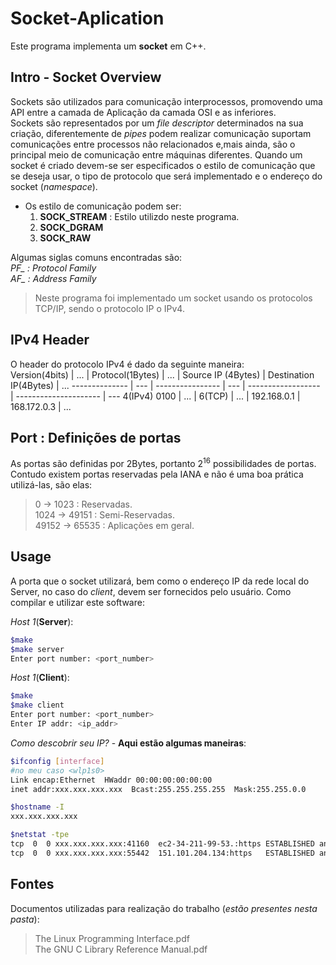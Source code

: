 # Socket-Aplication

Este programa implementa um **socket** em C++.

## Intro - Socket Overview

Sockets são utilizados para comunicação interprocessos, promovendo uma API entre a camada de Aplicação
da camada OSI e as inferiores.  
Sockets são representados por um *file descriptor* determinados na sua criação, diferentemente de *pipes*
podem realizar comunicação suportam comunicações entre processos não relacionados e,mais ainda, são
o principal meio de comunicação entre máquinas diferentes.
Quando um socket é criado devem-se ser especificados o estilo de comunicação que se deseja
usar, o tipo de protocolo que será implementado e o endereço do socket (*namespace*).

* Os estilo de comunicação podem ser:  
  1. **SOCK_STREAM** : Estilo utilizdo neste programa.  
  2. **SOCK_DGRAM**  
  3. **SOCK_RAW**  

Algumas siglas comuns encontradas são:  
*PF_ : Protocol Family*  
*AF_ : Address Family*
>Neste programa foi implementado um socket usando os protocolos TCP/IP, sendo o protocolo IP o IPv4.

## IPv4 Header

O header do protocolo IPv4 é dado da seguinte maneira:  
Version(4bits) | ... | Protocol(1Bytes) | ... | Source IP (4Bytes) | Destination IP(4Bytes) | ...
-------------- | --- | ---------------- | --- | ------------------ | ---------------------  | ---
4(IPv4) 0100   | ... | 6(TCP)           | ... | 192.168.0.1        | 168.172.0.3            | ...

## Port : Definições de portas

As portas são definidas por 2Bytes, portanto $2^{16}$ possibilidades de portas. Contudo existem portas reservadas
pela IANA e não é uma boa prática utilizá-las, são elas:  
>0 → 1023 : Reservadas.  
>1024 → 49151 : Semi-Reservadas.  
>49152 → 65535 : Aplicações em geral.

## Usage

A porta que o socket utilizará, bem como o endereço IP da rede local do Server, no caso do *client*,
devem ser fornecidos pelo usuário.
Como compilar e utilizar este software:

*Host 1*(**Server**):  

``` bash
$make
$make server
Enter port number: <port_number>
```

*Host 1*(**Client**):  

``` bash
$make
$make client
Enter port number: <port_number>
Enter IP addr: <ip_addr>
```

*Como descobrir seu IP?* - **Aqui estão algumas maneiras**:  

``` bash
$ifconfig [interface]
#no meu caso <wlp1s0>
Link encap:Ethernet  HWaddr 00:00:00:00:00:00  
inet addr:xxx.xxx.xxx.xxx  Bcast:255.255.255.255  Mask:255.255.0.0

$hostname -I
xxx.xxx.xxx.xxx

$netstat -tpe
tcp  0  0 xxx.xxx.xxx.xxx:41160  ec2-34-211-99-53.:https ESTABLISHED antonio  491685  8683/firefox
tcp  0  0 xxx.xxx.xxx.xxx:55442  151.101.204.134:https   ESTABLISHED antonio  491034  8683/firefox
```

## Fontes

Documentos utilizadas para realização do trabalho (*estão presentes nesta pasta*):
>The Linux Programming Interface.pdf  
>The GNU C Library Reference Manual.pdf